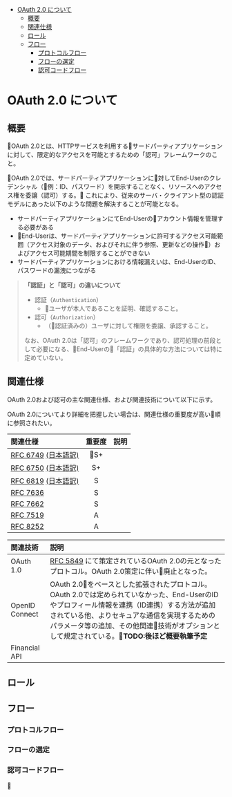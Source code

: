 - [OAuth 2.0 について](#oauth-20-%E3%81%AB%E3%81%A4%E3%81%84%E3%81%A6)
  - [概要](#%E6%A6%82%E8%A6%81)
  - [関連仕様](#%E9%96%A2%E9%80%A3%E4%BB%95%E6%A7%98)
  - [ロール](#%E3%83%AD%E3%83%BC%E3%83%AB)
  - [フロー](#%E3%83%95%E3%83%AD%E3%83%BC)
    - [プロトコルフロー](#%E3%83%97%E3%83%AD%E3%83%88%E3%82%B3%E3%83%AB%E3%83%95%E3%83%AD%E3%83%BC)
    - [フローの選定](#%E3%83%95%E3%83%AD%E3%83%BC%E3%81%AE%E9%81%B8%E5%AE%9A)
    - [認可コードフロー](#%E8%AA%8D%E5%8F%AF%E3%82%B3%E3%83%BC%E3%83%89%E3%83%95%E3%83%AD%E3%83%BC)


# OAuth 2.0 について

## 概要

OAuth 2.0とは、HTTPサービスを利用するサードパーティアプリケーションに対して、限定的なアクセスを可能とするための「認可」フレームワークのこと。

OAuth 2.0では、サードパーティアプリケーションに対してEnd-Userのクレデンシャル（例：ID、パスワード）を開示することなく、リソースへのアクセス権を委譲（認可）する。
これにより、従来のサーバ・クライアント型の認証モデルにあった以下のような問題を解決することが可能となる。

- サードパーティアプリケーションにてEnd-Userのアカウント情報を管理する必要がある
- End-Userは、サードパーティアプリケーションに許可するアクセス可能範囲（アクセス対象のデータ、およびそれに伴う参照、更新などの操作）およびアクセス可能期間を制限することができない
- サードパーティアプリケーションにおける情報漏えいは、End-UserのID、パスワードの漏洩につながる

> **「認証」と「認可」の違いについて**
> 
> - 認証（`Authentication`）
>   - ユーザが本人であることを証明、確認すること。
> - 認可（`Authorization`）
>   - （認証済みの）ユーザに対して権限を委譲、承認すること。
> 
> なお、OAuth 2.0は「認可」のフレームワークであり、認可処理の前段として必要になる、End-Userの「認証」の具体的な方法については特に定めていない。

## 関連仕様

OAuth 2.0および認可の主な関連仕様、および関連技術について以下に示す。

OAuth 2.0についてより詳細を把握したい場合は、関連仕様の重要度が高い順に参照されたい。

| 関連仕様 | 重要度 | 説明             |
| :------ | :---: | :---------------- |
| [RFC 6749]() [(日本語訳)](http://openid-foundation-japan.github.io/rfc6749.ja.html)| S+ |
| [RFC 6750]() [(日本語訳)](http://openid-foundation-japan.github.io/rfc6750.ja.html)| S+ |
| [RFC 6819]() [(日本語訳)](http://openid-foundation-japan.github.io/rfc6819.ja.html)| S  |
| [RFC 7636](https://tools.ietf.org/html/rfc7636) | S | |
| [RFC 7662](https://tools.ietf.org/html/rfc7662) | S | |
| [RFC 7519](https://tools.ietf.org/html/rfc7519) | A | |
| [RFC 8252](https://tools.ietf.org/html/rfc8252) | A | |

| 関連技術        | 説明              |
| :------------- | :---------------- |
| OAuth 1.0      | [RFC 5849](https://tools.ietf.org/html/rfc5849) にて策定されているOAuth 2.0の元となったプロトコル。OAuth 2.0策定に伴い廃止となった。 |
| OpenID Connect | OAuth 2.0をベースとした拡張されたプロトコル。OAuth 2.0では定められていなかった、End-UserのIDやプロフィール情報を連携（ID連携）する方法が追加されている他、よりセキュアな通信を実現するためのパラメータ等の追加、その他関連技術がオプションとして規定されている。**TODO:後ほど概要執筆予定** |
| Financial API  |   |



## ロール

## フロー

### プロトコルフロー

### フローの選定

### 認可コードフロー





